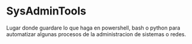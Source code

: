 # SysAdminTools

Lugar donde guardare lo que haga en powershell, bash o python para automatizar algunas procesos de la administracion de sistemas o redes.
